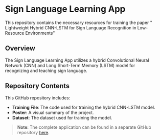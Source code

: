 # Sign Language Learning App

This repository contains the necessary resources for training the paper " Lightweight Hybrid CNN-LSTM for Sign Language Recognition in Low-Resource Environments"

## Overview

The Sign Language Learning App utilizes a hybrid Convolutional Neural Network (CNN) and Long Short-Term Memory (LSTM) model for recognizing and teaching sign language.

## Repository Contents

This GitHub repository includes:

- **Training File**: The code used for training the hybrid CNN-LSTM model.
- **Poster**: A visual summary of the project.
- **Dataset**: The dataset used for training the model.

> **Note**: The complete application can be found in a separate GitHub repository [here](https://github.com/AnangAyman/Software-engineering-S4).
